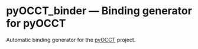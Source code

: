 # pyOCCT_binder — Binding generator for pyOCCT

Automatic binding generator for the
[pyOCCT](https://github.com/trelau/pyOCCT) project.
